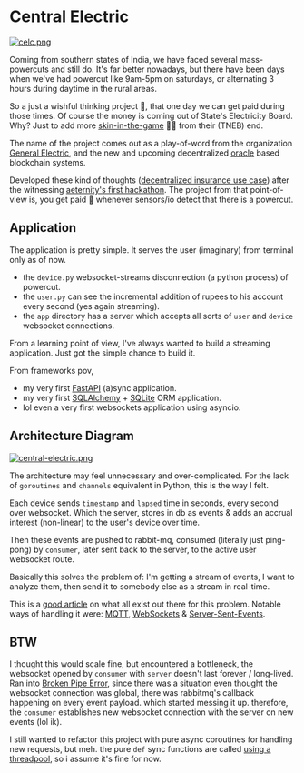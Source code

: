 
# Central Electric

[![celc.png](https://i.postimg.cc/sghmHnwv/celc.png)](https://postimg.cc/pmPKpBNH)

Coming from southern states of India, we have faced several mass-powercuts and still do. It's far better nowadays, but there have been days when we've had powercut like 9am-5pm on saturdays, or alternating 3 hours during daytime in the rural areas.

So a just a wishful thinking project 🧞, that one day we can get paid during those times. Of course the money is coming out of State's Electricity Board. Why? Just to add more [skin-in-the-game](https://fs.blog/2017/11/hammurabis-code/) 👦🔫 from their (TNEB) end. 


The name of the project comes out as a play-of-word from the organization [General Electric](https://en.wikipedia.org/wiki/General_Electric), and the new and upcoming decentralized [oracle](https://en.wikipedia.org/wiki/Blockchain_oracle) based blockchain systems.


Developed these kind of thoughts ([decentralized insurance use case](https://blog.aeternity.com/blockchain-oracles-657f134ffbc0)) after the witnessing [aeternity's first hackathon](https://humandefihaeck.devpost.com/). The project from that point-of-view is, you get paid 🤑 whenever sensors/io detect that there is a powercut.


## Application

The application is pretty simple. It serves the user (imaginary) from terminal only as of now.

* the `device.py` websocket-streams disconnection (a python process) of powercut.
* the `user.py` can see the incremental addition of rupees to his account every second (yes again streaming).
* the `app` directory has a server which accepts all sorts of `user` and `device` websocket connections.


From a learning point of view, I've always wanted to build a streaming application. Just got the simple chance to build it.

From frameworks pov,

* my very first [FastAPI](https://fastapi.tiangolo.com/) (a)sync application.
* my very first [SQLAlchemy](https://www.sqlalchemy.org/) + [SQLite](https://www.sqlite.org/index.html) ORM application.
* lol even a very first websockets application using asyncio.


## Architecture Diagram

[![central-electric.png](https://i.postimg.cc/7hpNV0vF/central-electric.png)](https://postimg.cc/XBkFNZYL)

The architecture may feel unnecessary and over-complicated. For the lack of `goroutines` and `channels` equivalent in Python, this is the way I felt.

Each device sends `timestamp` and `lapsed` time in seconds, every second over websocket. Which the server, stores in db as events & adds an accrual interest (non-linear) to the user's device over time.

Then these events are pushed to rabbit-mq, consumed (literally just ping-pong) by `consumer`, later sent back to the server, to the active user websocket route. 

Basically this solves the problem of: I'm getting a stream of events, I want to analyze them, then send it to somebody else as a stream in real-time.

This is a [good article](https://ably.com/topic/websockets-kafka#transport-protocol-interoperability) on what all exist out there for this problem. Notable ways of handling it were: [MQTT](https://en.wikipedia.org/wiki/MQTT), [WebSockets](https://en.wikipedia.org/wiki/WebSocket) & [Server-Sent-Events](https://en.wikipedia.org/wiki/Server-sent_events).


## BTW

I thought this would scale fine, but encountered a bottleneck, the websocket opened by `consumer` with `server` doesn't last forever / long-lived. Ran into [Broken Pipe Error](https://stackoverflow.com/questions/4584904/what-causes-the-broken-pipe-error), since there was a situation even thought the websocket connection was global, there was rabbitmq's callback happening on every event payload. which started messing it up. therefore, the `consumer` establishes new websocket connection with the server on new events (lol ik).

I still wanted to refactor this project with pure async coroutines for handling new requests, but meh. the pure `def` sync functions are called [using a threadpool](https://fastapi.tiangolo.com/async/?h=sync#very-technical-details), so i assume it's fine for now.
